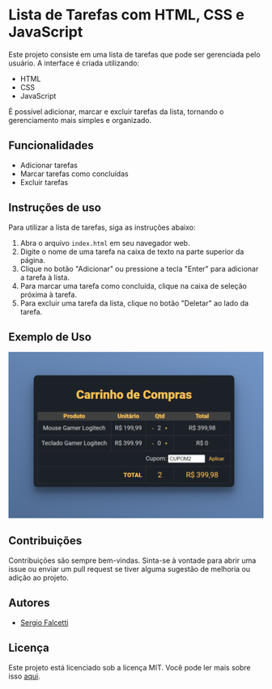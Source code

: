 Lista de Tarefas com HTML, CSS e JavaScript
==============================================

Este projeto consiste em uma lista de tarefas que pode ser gerenciada pelo usuário. 
A interface é criada utilizando:

*   HTML
*   CSS
*   JavaScript

É possível adicionar, marcar e excluir tarefas da lista, tornando o gerenciamento mais simples e organizado.


Funcionalidades
---------------

*   Adicionar tarefas
*   Marcar tarefas como concluídas
*   Excluir tarefas


## Instruções de uso
Para utilizar a lista de tarefas, siga as instruções abaixo:

1. Abra o arquivo `index.html` em seu navegador web.
2. Digite o nome de uma tarefa na caixa de texto na parte superior da página.
3. Clique no botão "Adicionar" ou pressione a tecla "Enter" para adicionar a tarefa à lista.
4. Para marcar uma tarefa como concluída, clique na caixa de seleção próxima à tarefa.
5. Para excluir uma tarefa da lista, clique no botão "Deletar" ao lado da tarefa.


Exemplo de Uso
--------------

![imagem do carrinho de compras](carrinhoScreenshot2.png#vitrinedev)

Contribuições
-------------

Contribuições são sempre bem-vindas. Sinta-se à vontade para abrir uma issue ou enviar um pull request se tiver alguma sugestão de melhoria ou adição ao projeto.

Autores
-------

*  [Sergio Falcetti](https://github.com/falcettijr)

Licença
-------

Este projeto está licenciado sob a licença MIT. Você pode ler mais sobre isso [aqui](https://opensource.org/licenses/MIT).
